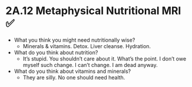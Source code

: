 # 2A.12 Metaphysical Nutritional MRI ✅

- What you think you might need nutritionally wise?
    - Minerals & vitamins. Detox. Liver cleanse. Hydration.
- What do you think about nutrition?
    - It’s stupid. You shouldn’t care about it. What’s the point. I don’t owe myself such change. I can’t change. I am dead anyway.
- What do you think about vitamins and minerals?
    - They are silly. No one should need health.